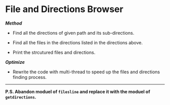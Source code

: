 # File and Directions Browser

***Method***
* Find all the directions of given path and its sub-directions.

* Find all the files in the directions listed in the directions above.

* Print the strcutured files and directions.

***Optimize***
* Rewrite the code with multi-thread to speed up the files and directions finding process.

-------
**P.S. Abandon moduel of `filesline` and replace it with the moduel of `getdirections`.**
